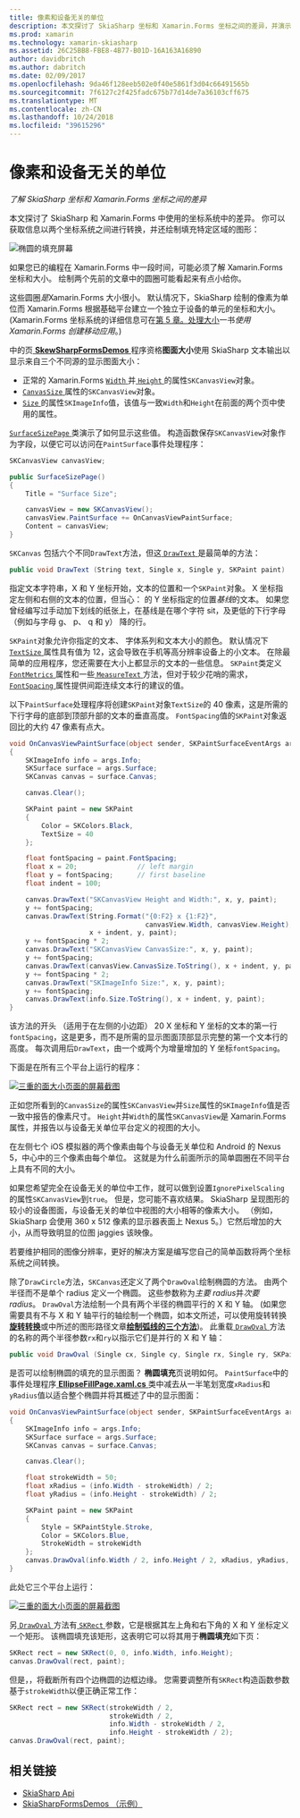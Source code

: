 ```yaml
---
title: 像素和设备无关的单位
description: 本文探讨了 SkiaSharp 坐标和 Xamarin.Forms 坐标之间的差异，并演示此示例代码。
ms.prod: xamarin
ms.technology: xamarin-skiasharp
ms.assetid: 26C25BB8-FBE8-4B77-B01D-16A163A16890
author: davidbritch
ms.author: dabritch
ms.date: 02/09/2017
ms.openlocfilehash: 9da46f128eeb502e0f40e5861f3d04c66491565b
ms.sourcegitcommit: 7f6127c2f425fadc675b77d14de7a36103cff675
ms.translationtype: MT
ms.contentlocale: zh-CN
ms.lasthandoff: 10/24/2018
ms.locfileid: "39615296"
---
```

# <a name="pixels-and-device-independent-units"></a>像素和设备无关的单位

_了解 SkiaSharp 坐标和 Xamarin.Forms 坐标之间的差异_

本文探讨了 SkiaSharp 和 Xamarin.Forms 中使用的坐标系统中的差异。 你可以获取信息以两个坐标系统之间进行转换，并还绘制填充特定区域的图形：

![](pixels-images/screenfillexample.png "椭圆的填充屏幕")

如果您已的编程在 Xamarin.Forms 中一段时间，可能必须了解 Xamarin.Forms 坐标和大小。 绘制两个先前的文章中的圆圈可能看起来有点小给你。

这些圆圈*是*Xamarin.Forms 大小很小。 默认情况下，SkiaSharp 绘制的像素为单位而 Xamarin.Forms 根据基础平台建立一个独立于设备的单元的坐标和大小。 (Xamarin.Forms 坐标系统的详细信息可在[第 5 章。处理大小](~/xamarin-forms/creating-mobile-apps-xamarin-forms/summaries/chapter05.md)一书*使用 Xamarin.Forms 创建移动应用*。)

中的页[ **SkewSharpFormsDemos** ](https://developer.xamarin.com/samples/xamarin-forms/SkiaSharpForms/Demos/)程序资格**图面大小**使用 SkiaSharp 文本输出以显示来自三个不同源的显示图面大小：

- 正常的 Xamarin.Forms [ `Width` ](xref:Xamarin.Forms.VisualElement.Width)并[ `Height` ](xref:Xamarin.Forms.VisualElement.Height)的属性`SKCanvasView`对象。
- [ `CanvasSize` ](xref:SkiaSharp.Views.Forms.SKCanvasView.CanvasSize)属性的`SKCanvasView`对象。
- [ `Size` ](xref:SkiaSharp.SKImageInfo.Size)的属性`SKImageInfo`值，该值与一致`Width`和`Height`在前面的两个页中使用的属性。

[ `SurfaceSizePage` ](https://github.com/xamarin/xamarin-forms-samples/blob/master/SkiaSharpForms/Demos/Demos/SkiaSharpFormsDemos/Basics/SurfaceSizePage.cs)类演示了如何显示这些值。 构造函数保存`SKCanvasView`对象作为字段，以便它可以访问在`PaintSurface`事件处理程序：

```csharp
SKCanvasView canvasView;

public SurfaceSizePage()
{
    Title = "Surface Size";

    canvasView = new SKCanvasView();
    canvasView.PaintSurface += OnCanvasViewPaintSurface;
    Content = canvasView;
}
```

`SKCanvas` 包括六个不同`DrawText`方法，但这[ `DrawText` ](xref:SkiaSharp.SKCanvas.DrawText(System.String,System.Single,System.Single,SkiaSharp.SKPaint))是最简单的方法：

```csharp
public void DrawText (String text, Single x, Single y, SKPaint paint)
```

指定文本字符串，X 和 Y 坐标开始，文本的位置和一个`SKPaint`对象。 X 坐标指定左侧和右侧的文本的位置，但当心： 的 Y 坐标指定的位置*基线*的文本。 如果您曾经编写过手动加下划线的纸张上，在基线是在哪个字符 sit，及更低的下行字母 （例如与字母 g、 p、 q 和 y） 降的行。

`SKPaint`对象允许你指定的文本、 字体系列和文本大小的颜色。 默认情况下[ `TextSize` ](xref:SkiaSharp.SKPaint.TextSize)属性具有值为 12，这会导致在手机等高分辨率设备上的小文本。 在除最简单的应用程序，您还需要在大小上都显示的文本的一些信息。 `SKPaint`类定义[ `FontMetrics` ](xref:SkiaSharp.SKPaint.FontMetrics)属性和一些[ `MeasureText` ](xref:SkiaSharp.SKPaint.MeasureText(System.String))方法，但对于较少花哨的需求， [ `FontSpacing` ](xref:SkiaSharp.SKPaint.FontSpacing)属性提供间距连续文本行的建议的值。

以下`PaintSurface`处理程序将创建`SKPaint`对象`TextSize`的 40 像素，这是所需的下行字母的底部到顶部升部的文本的垂直高度。 `FontSpacing`值的`SKPaint`对象返回比的大约 47 像素有点大。

```csharp
void OnCanvasViewPaintSurface(object sender, SKPaintSurfaceEventArgs args)
{
    SKImageInfo info = args.Info;
    SKSurface surface = args.Surface;
    SKCanvas canvas = surface.Canvas;

    canvas.Clear();

    SKPaint paint = new SKPaint
    {
        Color = SKColors.Black,
        TextSize = 40
    };

    float fontSpacing = paint.FontSpacing;
    float x = 20;               // left margin
    float y = fontSpacing;      // first baseline
    float indent = 100;

    canvas.DrawText("SKCanvasView Height and Width:", x, y, paint);
    y += fontSpacing;
    canvas.DrawText(String.Format("{0:F2} x {1:F2}",
                                  canvasView.Width, canvasView.Height),
                    x + indent, y, paint);
    y += fontSpacing * 2;
    canvas.DrawText("SKCanvasView CanvasSize:", x, y, paint);
    y += fontSpacing;
    canvas.DrawText(canvasView.CanvasSize.ToString(), x + indent, y, paint);
    y += fontSpacing * 2;
    canvas.DrawText("SKImageInfo Size:", x, y, paint);
    y += fontSpacing;
    canvas.DrawText(info.Size.ToString(), x + indent, y, paint);
}
```

该方法的开头 （适用于在左侧的小边距） 20 X 坐标和 Y 坐标的文本的第一行`fontSpacing`，这是更多，而不是所需的显示图面顶部显示完整的第一个文本行的高度。 每次调用后`DrawText`，由一个或两个为增量增加的 Y 坐标`fontSpacing`。

下面是在所有三个平台上运行的程序：

[![](pixels-images/surfacesize-small.png "三重的面大小页面的屏幕截图")](pixels-images/surfacesize-large.png#lightbox "面大小页面的三个屏幕截图")

正如您所看到的`CanvasSize`的属性`SKCanvasView`并`Size`属性的`SKImageInfo`值是否一致中报告的像素尺寸。 `Height`并`Width`的属性`SKCanvasView`是 Xamarin.Forms 属性，并报告以与设备无关单位平台定义的视图的大小。

在左侧七个 iOS 模拟器的两个像素由每个与设备无关单位和 Android 的 Nexus 5，中心中的三个像素由每个单位。 这就是为什么前面所示的简单圆圈在不同平台上具有不同的大小。

如果您希望完全在设备无关的单位中工作，就可以做到设置`IgnorePixelScaling`的属性`SKCanvasView`到`true`。 但是，您可能不喜欢结果。 SkiaSharp 呈现图形的较小的设备图面，与设备无关的单位中视图的大小相等的像素大小。 （例如，SkiaSharp 会使用 360 x 512 像素的显示器表面上 Nexus 5。）它然后增加的大小，从而导致明显的位图 jaggies 该映像。

若要维护相同的图像分辨率，更好的解决方案是编写您自己的简单函数将两个坐标系统之间转换。

除了`DrawCircle`方法，`SKCanvas`还定义了两个`DrawOval`绘制椭圆的方法。 由两个半径而不是单个 radius 定义一个椭圆。 这些参数称为*主要 radius*并*次要 radius*。 `DrawOval`方法绘制一个具有两个半径的椭圆平行的 X 和 Y 轴。 (如果您需要具有不与 X 和 Y 轴平行的轴绘制一个椭圆，如本文所述，可以使用旋转转换[**旋转转换**](../transforms/rotate.md)或中所述的图形路径文章[**绘制弧线的三个方法**](../curves/arcs.md))。 此重载[ `DrawOval` ](xref:SkiaSharp.SKCanvas.DrawOval(System.Single,System.Single,System.Single,System.Single,SkiaSharp.SKPaint))方法的名称的两个半径参数`rx`和`ry`以指示它们是并行的 X 和 Y 轴：

```csharp
public void DrawOval (Single cx, Single cy, Single rx, Single ry, SKPaint paint)
```

是否可以绘制椭圆的填充的显示图面？ **椭圆填充**页说明如何。 `PaintSurface`中的事件处理程序[ **EllipseFillPage.xaml.cs** ](https://github.com/xamarin/xamarin-forms-samples/blob/master/SkiaSharpForms/Demos/Demos/SkiaSharpFormsDemos/Basics/EllipseFillPage.xaml.cs)类中减去从一半笔划宽度`xRadius`和`yRadius`值以适合整个椭圆并将其概述了中的显示图面：

```csharp
void OnCanvasViewPaintSurface(object sender, SKPaintSurfaceEventArgs args)
{
    SKImageInfo info = args.Info;
    SKSurface surface = args.Surface;
    SKCanvas canvas = surface.Canvas;

    canvas.Clear();

    float strokeWidth = 50;
    float xRadius = (info.Width - strokeWidth) / 2;
    float yRadius = (info.Height - strokeWidth) / 2;

    SKPaint paint = new SKPaint
    {
        Style = SKPaintStyle.Stroke,
        Color = SKColors.Blue,
        StrokeWidth = strokeWidth
    };
    canvas.DrawOval(info.Width / 2, info.Height / 2, xRadius, yRadius, paint);
}
```

此处它三个平台上运行：

[![](pixels-images/ellipsefill-small.png "三重的面大小页面的屏幕截图")](pixels-images/ellipsefill-large.png#lightbox "面大小页面的三个屏幕截图")

另[ `DrawOval` ](xref:SkiaSharp.SKCanvas.DrawOval(SkiaSharp.SKRect,SkiaSharp.SKPaint))方法有[ `SKRect` ](xref:SkiaSharp.SKRect)参数，它是根据其左上角和右下角的 X 和 Y 坐标定义一个矩形。 该椭圆填充该矩形，这表明它可以将其用于**椭圆填充**如下页：

```csharp
SKRect rect = new SKRect(0, 0, info.Width, info.Height);
canvas.DrawOval(rect, paint);
```

但是，，将截断所有四个边椭圆的边框边缘。 您需要调整所有`SKRect`构造函数参数基于`strokeWidth`以便正确正常工作：

```csharp
SKRect rect = new SKRect(strokeWidth / 2,
                         strokeWidth / 2,
                         info.Width - strokeWidth / 2,
                         info.Height - strokeWidth / 2);
canvas.DrawOval(rect, paint);
```


## <a name="related-links"></a>相关链接

- [SkiaSharp Api](https://docs.microsoft.com/dotnet/api/skiasharp)
- [SkiaSharpFormsDemos （示例）](https://developer.xamarin.com/samples/xamarin-forms/SkiaSharpForms/Demos/)
